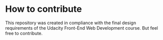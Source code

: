 # How to contribute

This repository was created in compliance with the final design requirements of the Udacity Front-End Web Development course. But feel free to contribute.